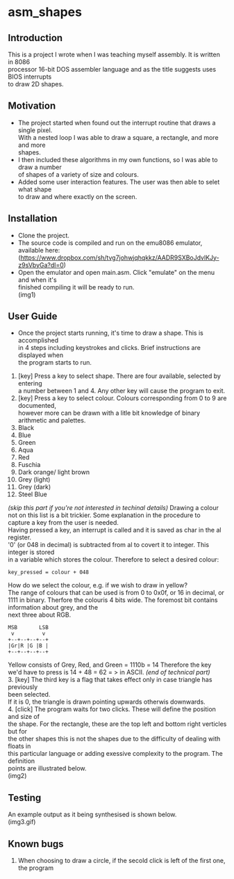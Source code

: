 # asm_shapes


## Introduction
This is a project I wrote when I was teaching myself assembly. It is written in 8086  
processor 16-bit DOS assembler language and as the title suggests uses BIOS interrupts  
to draw 2D shapes.

## Motivation
* The project started when found out the interrupt routine that draws a single pixel.   
 With a nested loop I was able to draw a square, a rectangle, and more and more  
 shapes.    
* I then included these algorithms in my own functions, so I was able to draw a number  
 of shapes of a variety of size and colours.  
* Added some user interaction features. The user was then able to selet what shape  
 to draw and where exactly on the screen.

## Installation
* Clone the project.
* The source code is compiled and run on the emu8086 emulator, available here:
(https://www.dropbox.com/sh/tvg7johwjqhqkkz/AADR9SXBoJdvlKJy-z9sVbyGa?dl=0)
* Open the emulator and open main.asm. Click "emulate" on the menu and when it's  
finished compiling it will be ready to run.  
(img1)

## User Guide
* Once the project starts running, it's time to draw a shape. This is accomplished  
in 4 steps including keystrokes and clicks. Brief instructions are displayed when  
the program starts to run.
1. [key] Press a key to select shape. There are four available, selected by entering  
a number between 1 and 4. Any other key will cause the program to exit.  
2. [key] Press a key to select colour. Colours corresponding from 0 to 9 are documented,  
however more can be drawn with a litle bit knowledge of binary arithmetic and palettes.  
  0. Black
  1. Blue
  2. Green
  3. Aqua
  4. Red
  5. Fuschia
  6. Dark orange/ light brown
  7. Grey (light)
  8. Grey (dark)
  9. Steel Blue

*(skip this part if you're not interested in techinal details)*
Drawing a colour not on this list is a bit trickier. Some explanation in the procedure to  
capture a key from the user is needed.  
Having pressed a key, an interrupt is called and it is saved as char in the al register.  
'0' (or 048 in decimal) is subtracted from al to covert it to integer. This integer is stored  
in a variable which stores the colour. Therefore to select a desired colour:

```
key_pressed = colour + 048
```
How do we select the colour, e.g. if we wish to draw in yellow?  
The range of colours that can be used is from 0 to 0x0f, or 16 in decimal, or 1111 in binary.
Therfore the colouris 4 bits wide. The foremost bit contains information about grey, and the  
next three about RGB. 
```
MSB       LSB
 v         v       
+--+--+--+--+
|Gr|R |G |B |
+--+--+--+--+
```
Yellow consists of Grey, Red, and Green = 1110b = 14
Therefore the key we'd have to press is 14 + 48 = 62 = > in ASCII.
*(end of technical part)*  
3.  [key] The third key is a flag that takes effect only in case triangle has previously  
been selected.  
If it is 0, the triangle is drawn pointing upwards otherwis downwards.  
4.  [click] The program waits for two clicks. These will define the position and size of  
the shape. For the rectangle, these are the top left and bottom right verticles but for  
the other shapes this is not the shapes due to the difficulty of dealing with floats in  
this particular language or adding exessive complexity to the program. The definition  
points are illustrated below.  
(img2)

## Testing
An example output as it being synthesised is shown below.  
(img3.gif)

## Known bugs
1. When choosing to draw a circle, if the secold click is left of the first one, the program 

